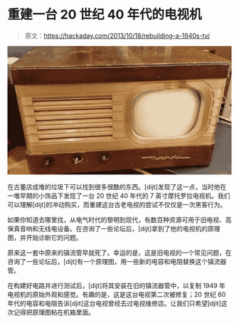 # 重建一台 20 世纪 40 年代的电视机

> 原文：<https://hackaday.com/2013/10/18/rebuilding-a-1940s-tv/>

![TV](img/cdbc2b8f5de76fbdb816b45556e91d6e.png)

在古董店成堆的垃圾下可以找到很多很酷的东西。[dijt]发现了这一点，当时他在一堆早期的小饰品下发现了一台 20 世纪 40 年代的 7 英寸摩托罗拉电视机。我们可以理解[dijt]的冲动购买，而重建这台古老电视的尝试不仅仅是一次黑客行为。

如果你知道去哪里找，从电气时代的黎明到现代，有数百种资源可用于旧电视、高保真音响和无线电设备。在咨询了一些论坛后，[dijt]拿到了他的电视机的原理图，并开始诊断它的问题。

原来这一套中原来的镇流管早就死了。幸运的是，这是旧电视的一个常见问题，在咨询了一些论坛后，[dijt]有一个原理图，用一些新的电容和电阻替换这个镇流器管。

在构建好电路并进行测试后，[dijt]将其安装在旧的镇流器管中，以复制 1949 年电视机的原始外观和感觉。有趣的是，这是这台电视第二次被修复；20 世纪 60 年代的电容和电阻告诉[djit]这台电视曾经去过电视维修店。让我们只希望[djit]这次记得把原理图粘在机箱里面。